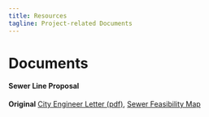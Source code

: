 ```yaml
---
title: Resources
tagline: Project-related Documents
---
```


# Documents
#### Sewer Line Proposal
**Original**
[City Engineer Letter (pdf)](https://www.keepandshare.com/doc/8257235/city-engineer-letter-pdf-389k?da=y), [Sewer Feasibility Map](https://www.keepandshare.com/doc/8257236/sewer-feasibility-map-pdf-646k?da=y)